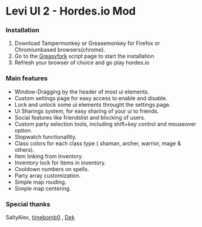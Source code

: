 # Levi UI 2 - Hordes.io Mod
### Installation
1. Download Tampermonkey or Greasemonkey for Firefox or Chromiumbased browsers(chrome).
2. Go to the [Greasyfork](https://greasyfork.org/en/scripts/397058-levi-ui-2-hordes-io "Greasyfork") script page to start the installation
3. Refresh your browser of choice and go play hordes.io

### Main features
- Window-Dragging by the header of most ui elements.
- Custom settings page for easy access to enable and disable.
- Lock and unlock some ui elements throught the settings page.
- Ui Sharings system, for easy sharing of your ui to friends.
- Social features like friendslist and blocking of users.
- Custom party selection tools, including shift+key control and mouseover option.
- Stopwatch functionallity.
- Class colors for each class type ( shaman, archer, warrior, mage & others).
- Item linking from Inventory.
- Inventory lock for items in inventory.
- Cooldown numbers on spells.
- Party array customization.
- Simple map rouding.
- Simple map centering.

### Special thanks

SaltyAlex, [timebomb0](https://github.com/timebomb0 "timebomb0") , [Dek](https://github.com/dekdevy "Dek")

